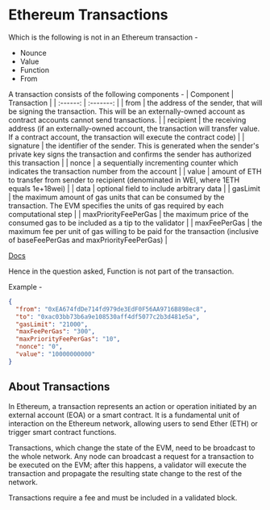 # Ethereum Transactions
Which is the following is not in an Ethereum transaction -
- Nounce
- Value
- Function
- From

A transaction consists of the following components - 
| Component | Transaction | 
| :------: | :-------: | 
| from | the address of the sender, that will be signing the transaction. This will be an externally-owned account as contract accounts cannot send transactions. |
| recipient | the receiving address (if an externally-owned account, the transaction will transfer value. If a contract account, the transaction will execute the contract code) |
| signature | the identifier of the sender. This is generated when the sender's private key signs the transaction and confirms the sender has authorized this transaction |
| nonce | a sequentially incrementing counter which indicates the transaction number from the account |
| value | amount of ETH to transfer from sender to recipient (denominated in WEI, where 1ETH equals 1e+18wei) |
| data | optional field to include arbitrary data |
| gasLimit | the maximum amount of gas units that can be consumed by the transaction. The EVM specifies the units of gas required by each computational step |
| maxPriorityFeePerGas | the maximum price of the consumed gas to be included as a tip to the validator |
| maxFeePerGas | the maximum fee per unit of gas willing to be paid for the transaction (inclusive of baseFeePerGas and maxPriorityFeePerGas) |

[Docs](https://ethereum.org/en/developers/docs/transactions/)

Hence in the question asked, Function is not part of the transaction. 

Example - 
```json
{
  "from": "0xEA674fdDe714fd979de3EdF0F56AA9716B898ec8",
  "to": "0xac03bb73b6a9e108530aff4df5077c2b3d481e5a",
  "gasLimit": "21000",
  "maxFeePerGas": "300",
  "maxPriorityFeePerGas": "10",
  "nonce": "0",
  "value": "10000000000"
}
```

## About Transactions 

In Ethereum, a transaction represents an action or operation initiated by an external account (EOA) or a smart contract. It is a fundamental unit of interaction on the Ethereum network, allowing users to send Ether (ETH) or trigger smart contract functions.

Transactions, which change the state of the EVM, need to be broadcast to the whole network. Any node can broadcast a request for a transaction to be executed on the EVM; after this happens, a validator will execute the transaction and propagate the resulting state change to the rest of the network.

Transactions require a fee and must be included in a validated block.
